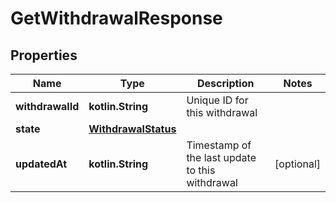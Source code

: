 
# GetWithdrawalResponse

## Properties
Name | Type | Description | Notes
------------ | ------------- | ------------- | -------------
**withdrawalId** | **kotlin.String** | Unique ID for this withdrawal | 
**state** | [**WithdrawalStatus**](WithdrawalStatus.md) |  | 
**updatedAt** | **kotlin.String** | Timestamp of the last update to this withdrawal |  [optional]



